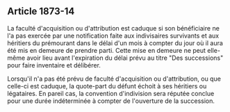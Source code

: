 Article 1873-14
----
La faculté d'acquisition ou d'attribution est caduque si son bénéficiaire ne l'a
pas exercée par une notification faite aux indivisaires survivants et aux
héritiers du prémourant dans le délai d'un mois à compter du jour où il aura été
mis en demeure de prendre parti. Cette mise en demeure ne peut elle-même avoir
lieu avant l'expiration du délai prévu au titre "Des successions" pour faire
inventaire et délibérer.

Lorsqu'il n'a pas été prévu de faculté d'acquisition ou d'attribution, ou que
celle-ci est caduque, la quote-part du défunt échoit à ses héritiers ou
légataires. En pareil cas, la convention d'indivision sera réputée conclue pour
une durée indéterminée à compter de l'ouverture de la succession.
